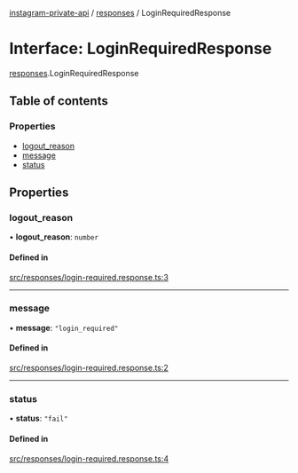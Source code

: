 [instagram-private-api](../../README.md) / [responses](../../modules/responses.md) / LoginRequiredResponse

# Interface: LoginRequiredResponse

[responses](../../modules/responses.md).LoginRequiredResponse

## Table of contents

### Properties

- [logout\_reason](LoginRequiredResponse.md#logout_reason)
- [message](LoginRequiredResponse.md#message)
- [status](LoginRequiredResponse.md#status)

## Properties

### logout\_reason

• **logout\_reason**: `number`

#### Defined in

[src/responses/login-required.response.ts:3](https://github.com/Nerixyz/instagram-private-api/blob/b3351b9/src/responses/login-required.response.ts#L3)

___

### message

• **message**: ``"login_required"``

#### Defined in

[src/responses/login-required.response.ts:2](https://github.com/Nerixyz/instagram-private-api/blob/b3351b9/src/responses/login-required.response.ts#L2)

___

### status

• **status**: ``"fail"``

#### Defined in

[src/responses/login-required.response.ts:4](https://github.com/Nerixyz/instagram-private-api/blob/b3351b9/src/responses/login-required.response.ts#L4)
